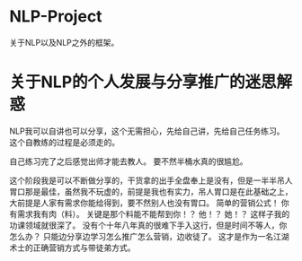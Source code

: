 # NLP-Project
关于NLP以及NLP之外的框架。

# 关于NLP的个人发展与分享推广的迷思解惑

NLP我可以自讲也可以分享，这个无需担心，先给自己讲，先给自己任务练习。 这个自教练的过程是必须走的。 

自己练习完了之后感觉出师才能去教人。    要不然半桶水真的很尴尬。 

这个阶段我是可以不断做分享的，干货拿的出手全盘奉上是没有，但是一半半吊人胃口那是最佳，虽然我不玩虚的，前提是我也有实力，吊人胃口是在此基础之上，大前提是人家有需求你能给得到，要不然别人也没有胃口。 简单的营销公式！ 你有需求我有肉（料）。  关键是那个料能不能帮到你！？ 他！？ 她！？  这样子我的功课领域就很深了。 没有个十年八年真的很难下手入这行，但是时间不等人，你怎么办？  只能边分享边学习怎么推广怎么营销，边收徒了。  这才是作为一名江湖术士的正确营销方式与带徒弟方式。






